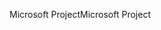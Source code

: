 <span data-ttu-id="3b7c3-101">Microsoft Project</span><span class="sxs-lookup"><span data-stu-id="3b7c3-101">Microsoft Project</span></span>